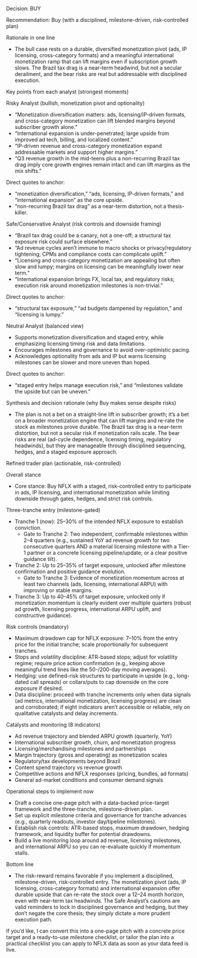 Decision: BUY

Recommendation: Buy (with a disciplined, milestone-driven, risk-controlled plan)

Rationale in one line
- The bull case rests on a durable, diversified monetization pivot (ads, IP licensing, cross-category formats) and a meaningful international monetization ramp that can lift margins even if subscription growth slows. The Brazil tax drag is a near-term headwind, but not a secular derailment, and the bear risks are real but addressable with disciplined execution.

Key points from each analyst (strongest moments)

Risky Analyst (bullish, monetization pivot and optionality)
- “Monetization diversification matters: ads, licensing/IP-driven formats, and cross-category monetization can lift blended margins beyond subscriber growth alone.”
- “International expansion is under-penetrated; large upside from improved ad tech, billing, and localized content.”
- “IP-driven revenue and cross-category monetization expand addressable markets and support higher margins.”
- “Q3 revenue growth in the mid-teens plus a non-recurring Brazil tax drag imply core growth engines remain intact and can lift margins as the mix shifts.”

Direct quotes to anchor: 
- “monetization diversification,” “ads, licensing, IP-driven formats,” and “international expansion” as the core upside.
- “non-recurring Brazil tax drag” as a near-term distortion, not a thesis-killer.

Safe/Conservative Analyst (risk controls and downside framing)
- “Brazil tax drag could be a canary, not a one-off; a structural tax exposure risk could surface elsewhere.”
- “Ad revenue cycles aren’t immune to macro shocks or privacy/regulatory tightening; CPMs and compliance costs can complicate uplift.”
- “Licensing and cross-category monetization are appealing but often slow and lumpy; margins on licensing can be meaningfully lower near term.”
- “International expansion brings FX, local tax, and regulatory risks; execution risk around monetization milestones is non-trivial.”

Direct quotes to anchor:
- “structural tax exposure,” “ad budgets dampened by regulation,” and “licensing is lumpy.”

Neutral Analyst (balanced view)
- Supports monetization diversification and staged entry, while emphasizing licensing timing risk and data limitations.
- Encourages milestones and governance to avoid over-optimistic pacing.
- Acknowledges optionality from ads and IP but warns licensing milestones can be slower and more uneven than hoped.

Direct quotes to anchor:
- “staged entry helps manage execution risk,” and “milestones validate the upside but can be uneven.”

Synthesis and decision rationale (why Buy makes sense despite risks)
- The plan is not a bet on a straight-line lift in subscriber growth; it’s a bet on a broader monetization engine that can lift margins and re-rate the stock as milestones prove durable. The Brazil tax drag is a near-term distortion, but not a secular risk if monetization rails scale. The bear risks are real (ad-cycle dependence, licensing timing, regulatory headwinds), but they are manageable through disciplined sequencing, hedges, and a staged exposure approach.

Refined trader plan (actionable, risk-controlled)

Overall stance
- Core stance: Buy NFLX with a staged, risk-controlled entry to participate in ads, IP licensing, and international monetization while limiting downside through gates, hedges, and strict risk controls.

Three-tranche entry (milestone-gated)
- Tranche 1 (now): 25–30% of the intended NFLX exposure to establish conviction.
  - Gate to Tranche 2: Two independent, confirmable milestones within 2–4 quarters (e.g., sustained YoY ad revenue growth for two consecutive quarters AND a material licensing milestone with a Tier-1 partner or a concrete licensing pipeline/update; or a clear positive guidance tilt).
- Tranche 2: Up to 25–35% of target exposure, unlocked after milestone confirmation and positive guidance evolution.
  - Gate to Tranche 3: Evidence of monetization momentum across at least two channels (ads, licensing, international ARPU) with improving or stable margins.
- Tranche 3: Up to 40–45% of target exposure, unlocked only if monetization momentum is clearly evident over multiple quarters (robust ad growth, licensing progress, international ARPU uplift, and constructive guidance).

Risk controls (mandatory)
- Maximum drawdown cap for NFLX exposure: 7–10% from the entry price for the initial tranche; scale proportionally for subsequent tranches.
- Stops and volatility discipline: ATR-based stops; adjust for volatility regime; require price action confirmation (e.g., keeping above meaningful trend lines like the 50-/200-day moving averages).
- Hedging: use defined-risk structures to participate in upside (e.g., long-dated call spreads) or collars/puts to cap downside on the core exposure if desired.
- Data discipline: proceed with tranche increments only when data signals (ad metrics, international monetization, licensing progress) are clean and corroborated; if eight indicators aren’t accessible or reliable, rely on qualitative catalysts and delay increments.

Catalysts and monitoring (8 indicators)
- Ad revenue trajectory and blended ARPU growth (quarterly, YoY)
- International subscriber growth, churn, and monetization progress
- Licensing/merchandising milestones and partnerships
- Margin trajectory (gross and operating) as monetization scales
- Regulatory/tax developments beyond Brazil
- Content spend trajectory vs revenue growth
- Competitive actions and NFLX responses (pricing, bundles, ad formats)
- General ad-market conditions and consumer demand signals

Operational steps to implement now
- Draft a concise one-page pitch with a data-backed price-target framework and the three-tranche, milestone-driven plan.
- Set up explicit milestone criteria and governance for tranche advances (e.g., quarterly readouts, investor day/tipeline milestones).
- Establish risk controls: ATR-based stops, maximum drawdown, hedging framework, and liquidity buffer for potential drawdowns.
- Build a live monitoring loop around ad revenue, licensing milestones, and international ARPU so you can re-evaluate quickly if momentum stalls.

Bottom line
- The risk-reward remains favorable if you implement a disciplined, milestone-driven, risk-controlled entry. The monetization pivot (ads, IP licensing, cross-category formats) and international expansion offer durable upside that can re-rate the stock over a 12–24 month horizon, even with near-term tax headwinds. The Safe Analyst’s cautions are valid reminders to lock in disciplined governance and hedging, but they don’t negate the core thesis; they simply dictate a more prudent execution path.

If you’d like, I can convert this into a one-page pitch with a concrete price target and a ready-to-use milestone checklist, or tailor the plan into a practical checklist you can apply to NFLX data as soon as your data feed is live.